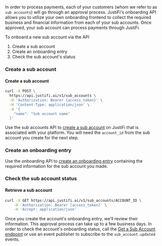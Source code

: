 In order to process payments, each of your customers (whom we refer to as `sub accounts`) will go through an approval process. JustiFi's onboarding API allows you to utilize your own onboarding frontend to collect the required business and financial information from each of your sub accounts. Once approved, your sub account can process payments through JustiFi.

To onboard a new sub account via the API
1. Create a sub account
2. Create an onboarding entry
3. Check the sub account's status


### Create a sub account

#### Create a sub account
```sh
curl -X POST \
  https://api.justifi.ai/v1/sub_accounts \
  -H 'Authorization: Bearer {access_token}' \
  -H 'Content-Type: application/json' \
  -d '{
    "name": "Sub account name"
  }'
```

Use the sub accounts API to [create a sub account](/tag/Sub-Accounts#operation/CreateSubAccount) on JustiFi that is associated with your platform. You will need the `account_id` from the sub account you create for the next step.


### Create an onboarding entry
Use the onboarding API to [create an onboarding entry](#operation/CreateOnboardingEntry) containing the required information for the sub account you made.


### Check the sub account status


#### Retrieve a sub account
```sh
curl -X GET https://api.justifi.ai/v1/sub_accounts/ACCOUNT_ID \
    -H 'Authorization: Bearer [access_token]' \
    -H 'Accept: application/json'
```

Once you create the account's onboarding entry, we'll review their information. This approval process can take up to a few business days. In order to check the account's onboarding status, call the [Get a Sub Account endpoint](/tag/Sub-Accounts#operation/GetSubAccount) or use an event publisher to subscribe to the `sub_account.updated` events.

